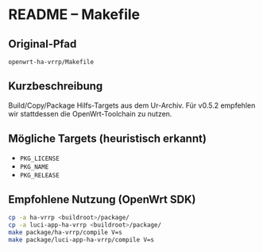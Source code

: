 # README – Makefile

## Original-Pfad
`openwrt-ha-vrrp/Makefile`

## Kurzbeschreibung
Build/Copy/Package Hilfs-Targets aus dem Ur-Archiv. Für v0.5.2 empfehlen wir stattdessen die OpenWrt-Toolchain zu nutzen.

## Mögliche Targets (heuristisch erkannt)
- `PKG_LICENSE`
- `PKG_NAME`
- `PKG_RELEASE`

## Empfohlene Nutzung (OpenWrt SDK)
```sh
cp -a ha-vrrp <buildroot>/package/
cp -a luci-app-ha-vrrp <buildroot>/package/
make package/ha-vrrp/compile V=s
make package/luci-app-ha-vrrp/compile V=s
```
